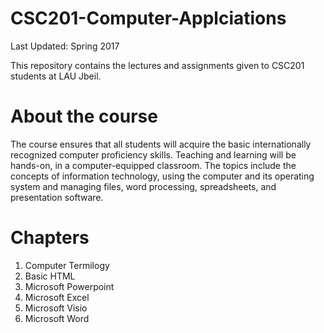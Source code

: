 # CSC201-Computer-Applciations

Last Updated: Spring 2017

This repository contains the lectures and assignments given to CSC201 students at LAU Jbeil. 

# About the course

The course ensures that all students will acquire the basic internationally recognized computer proficiency skills. Teaching and learning will be hands-on, in a computer-equipped classroom. The topics include the concepts of information technology, using the computer and its operating system and managing files, word processing, spreadsheets, and presentation software. 

# Chapters

1) Computer Termilogy
2) Basic HTML
3) Microsoft Powerpoint
4) Microsoft Excel
5) Microsoft Visio
6) Microsoft Word